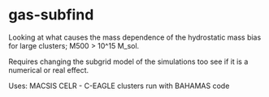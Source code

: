 # gas-subfind

Looking at what causes the mass dependence of the hydrostatic mass bias for large clusters; M500 > 10^15 M_sol.

Requires changing the subgrid model of the simulations too see if it is a numerical or real effect.

Uses:
MACSIS
CELR - C-EAGLE clusters run with BAHAMAS code
